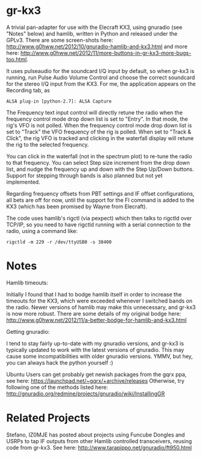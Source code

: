 gr-kx3
======

A trivial pan-adapter for use with the Elecraft KX3, using gnuradio (see "Notes" below)
and hamlib, written in Python and released under the GPLv3. There are some screen-shots here: 
http://www.g0hww.net/2012/10/gnuradio-hamlib-and-kx3.html 
and more here: 
http://www.g0hww.net/2012/11/more-buttons-in-gr-kx3-more-bugs-too.html.

It uses pulseaudio for the soundcard I/Q input by default, so when gr-kx3 is running, run Pulse
Audio Volume Control and choose the correct soundcard for the stereo I/Q input from
the KX3. For me, the application appears on the Recording tab, as 

	ALSA plug-in [python-2.7]: ALSA Capture

The Frequency text input control will directly retune the radio when the
frequency control mode drop down list is set to "Entry". In that mode, the rig's VFO
is not polled.  When the frequency control mode drop down list is set to "Track" the VFO
frequency of the rig is polled. 
When set to "Track & Click", the rig VFO is tracked and clicking in the waterfall display
will retune the rig to the selected frequency. 

You can click in the waterfall (not in the spectrum plot) to re-tune the radio 
to that frequency.  You can select Step size increment from the drop down
list, and nudge the frequency up and down with the Step Up/Down buttons.
Support for stepping through bands is also planned but not yet implemented.

Regarding frequency offsets from PBT settings and IF offset configurations, all
bets are off for now, until the support for the FI command is added to the
KX3 (which has been promised by Wayne from Elecraft).

The code uses hamlib's rigctl (via pexpect) which then talks to rigctld over
TCP/IP, so you need to have rigctld running with a serial connection to the
radio, using a command like:

	rigctld -m 229 -r /dev/ttyUSB0 -s 38400

Notes
=====

Hamlib timeouts:
 
 Initially I found that I had to bodge hamlib itself in order to increase the timeouts for
 the KX3, which were exceeded whenever I switched bands on the radio. Newer versions of hamlib
 may make this unnecessary, and gr-kx3 is now more robust. There are
 some details of my original bodge here: 
 http://www.g0hww.net/2012/11/a-better-bodge-for-hamlib-and-kx3.html

Getting gnuradio:
 
 I tend to stay fairly up-to-date with my gnuradio versions, and gr-kx3 is typically updated
 to work with the latest versions of gnuradio. This may cause some incompatibilities with
 older gnuradio versions.  YMMV, but hey, you can always hack the python yourself :)
 
 Ubuntu Users can get probably get newish packages from the gqrx ppa, see here:
  https://launchpad.net/~gqrx/+archive/releases
 Otherwise, try following one of the methods listed here:
  http://gnuradio.org/redmine/projects/gnuradio/wiki/InstallingGR



Related Projects
================




Stefano, IZ0MJE has posted about projects using Funcube Dongles and USRPs to tap IF 
outputs from other Hamlib controlled transceivers, reusing code from gr-kx3.  See here:
http://www.tarapippo.net/gnuradio/ft950.html

